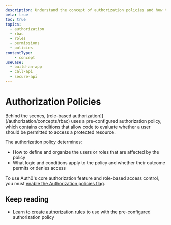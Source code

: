 ```yaml
---
description: Understand the concept of authorization policies and how they apply in Auth0.
beta: true
toc: true
topics:
  - authorization
  - rbac
  - roles
  - permissions
  - policies
contentType: 
    - concept
useCase:
  - build-an-app
  - call-api
  - secure-api
---
```

# Authorization Policies

Behind the scenes, [role-based authorization]](/authorization/concepts/rbac) uses a pre-configured authorization policy, which contains conditions that allow code to evaluate whether a user should be permitted to access a protected resource.

The authorization policy determines:

* How to define and organize the users or roles that are affected by the policy
* What logic and conditions apply to the policy and whether their outcome permits or denies access

To use Auth0's core authorization feature and role-based access control, you must [enable the Authorization policies flag](/authorization/guides/enable-authz-policies.md).

## Keep reading

* Learn to [create authorization rules]() to use with the pre-configured authorization policy


